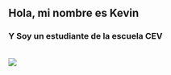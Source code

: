 ## Hola, mi nombre es Kevin 
### Y Soy un estudiante de la escuela CEV 
<html>
<br>

<img src = "https://png.pngtree.com/png-vector/20210120/ourlarge/pngtree-geek-emoji-in-3d-png-image_2771058.png" wdith = "500px" style = "align-items: center;">
</html>
